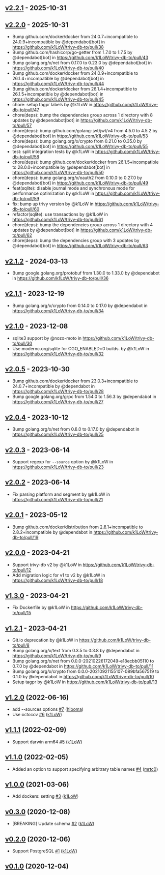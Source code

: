 ## [v2.2.1](https://github.com/k1LoW/trivy-db-to/compare/v2.2.0...v2.2.1) - 2025-10-31

## [v2.2.0](https://github.com/k1LoW/trivy-db-to/compare/v2.1.2...v2.2.0) - 2025-10-31
- Bump github.com/docker/docker from 24.0.7+incompatible to 24.0.9+incompatible by @dependabot[bot] in https://github.com/k1LoW/trivy-db-to/pull/38
- Bump github.com/hashicorp/go-getter from 1.7.0 to 1.7.5 by @dependabot[bot] in https://github.com/k1LoW/trivy-db-to/pull/43
- Bump golang.org/x/net from 0.17.0 to 0.23.0 by @dependabot[bot] in https://github.com/k1LoW/trivy-db-to/pull/40
- Bump github.com/docker/docker from 24.0.9+incompatible to 26.1.4+incompatible by @dependabot[bot] in https://github.com/k1LoW/trivy-db-to/pull/44
- Bump github.com/docker/docker from 26.1.4+incompatible to 26.1.5+incompatible by @dependabot[bot] in https://github.com/k1LoW/trivy-db-to/pull/45
- chore: setup tagpr labels by @k1LoW in https://github.com/k1LoW/trivy-db-to/pull/47
- chore(deps): bump the dependencies group across 1 directory with 8 updates by @dependabot[bot] in https://github.com/k1LoW/trivy-db-to/pull/57
- chore(deps): bump github.com/golang-jwt/jwt/v4 from 4.5.0 to 4.5.2 by @dependabot[bot] in https://github.com/k1LoW/trivy-db-to/pull/53
- chore(deps): bump golang.org/x/crypto from 0.21.0 to 0.35.0 by @dependabot[bot] in https://github.com/k1LoW/trivy-db-to/pull/55
- test: split integration tests by @k1LoW in https://github.com/k1LoW/trivy-db-to/pull/58
- chore(deps): bump github.com/docker/docker from 26.1.5+incompatible to 28.0.0+incompatible by @dependabot[bot] in https://github.com/k1LoW/trivy-db-to/pull/50
- chore(deps): bump golang.org/x/oauth2 from 0.10.0 to 0.27.0 by @dependabot[bot] in https://github.com/k1LoW/trivy-db-to/pull/49
- feat(sqlite): disable journal mode and synchronous mode for performance optimization by @k1LoW in https://github.com/k1LoW/trivy-db-to/pull/59
- fix: bump up trivy version by @k1LoW in https://github.com/k1LoW/trivy-db-to/pull/60
- refactor(sqlite): use transactions by @k1LoW in https://github.com/k1LoW/trivy-db-to/pull/61
- chore(deps): bump the dependencies group across 1 directory with 4 updates by @dependabot[bot] in https://github.com/k1LoW/trivy-db-to/pull/62
- chore(deps): bump the dependencies group with 3 updates by @dependabot[bot] in https://github.com/k1LoW/trivy-db-to/pull/63

## [v2.1.2](https://github.com/k1LoW/trivy-db-to/compare/v2.1.1...v2.1.2) - 2024-03-13
- Bump google.golang.org/protobuf from 1.30.0 to 1.33.0 by @dependabot in https://github.com/k1LoW/trivy-db-to/pull/36

## [v2.1.1](https://github.com/k1LoW/trivy-db-to/compare/v2.1.0...v2.1.1) - 2023-12-19
- Bump golang.org/x/crypto from 0.14.0 to 0.17.0 by @dependabot in https://github.com/k1LoW/trivy-db-to/pull/34

## [v2.1.0](https://github.com/k1LoW/trivy-db-to/compare/v2.0.5...v2.1.0) - 2023-12-08
- sqlite3 support by @nozo-moto in https://github.com/k1LoW/trivy-db-to/pull/30
- Use modernc.org/sqlite for CGO_ENABLED=0 builds. by @k1LoW in https://github.com/k1LoW/trivy-db-to/pull/32

## [v2.0.5](https://github.com/k1LoW/trivy-db-to/compare/v2.0.4...v2.0.5) - 2023-10-30
- Bump github.com/docker/docker from 23.0.3+incompatible to 24.0.7+incompatible by @dependabot in https://github.com/k1LoW/trivy-db-to/pull/28
- Bump google.golang.org/grpc from 1.54.0 to 1.56.3 by @dependabot in https://github.com/k1LoW/trivy-db-to/pull/27

## [v2.0.4](https://github.com/k1LoW/trivy-db-to/compare/v2.0.3...v2.0.4) - 2023-10-12
- Bump golang.org/x/net from 0.8.0 to 0.17.0 by @dependabot in https://github.com/k1LoW/trivy-db-to/pull/25

## [v2.0.3](https://github.com/k1LoW/trivy-db-to/compare/v2.0.2...v2.0.3) - 2023-06-14
- Support regexp for `--source` option by @k1LoW in https://github.com/k1LoW/trivy-db-to/pull/23

## [v2.0.2](https://github.com/k1LoW/trivy-db-to/compare/v2.0.1...v2.0.2) - 2023-06-14
- Fix parsing platform and segment by @k1LoW in https://github.com/k1LoW/trivy-db-to/pull/21

## [v2.0.1](https://github.com/k1LoW/trivy-db-to/compare/v2.0.0...v2.0.1) - 2023-05-12
- Bump github.com/docker/distribution from 2.8.1+incompatible to 2.8.2+incompatible by @dependabot in https://github.com/k1LoW/trivy-db-to/pull/19

## [v2.0.0](https://github.com/k1LoW/trivy-db-to/compare/v1.3.0...v2.0.0) - 2023-04-21
- Support trivy-db v2 by @k1LoW in https://github.com/k1LoW/trivy-db-to/pull/12
- Add migration logic for v1 to v2 by @k1LoW in https://github.com/k1LoW/trivy-db-to/pull/18

## [v1.3.0](https://github.com/k1LoW/trivy-db-to/compare/v1.2.1...v1.3.0) - 2023-04-21
- Fix Dockerfile by @k1LoW in https://github.com/k1LoW/trivy-db-to/pull/15

## [v1.2.1](https://github.com/k1LoW/trivy-db-to/compare/v1.2.0...v1.2.1) - 2023-04-21
- Git.io deprecation by @k1LoW in https://github.com/k1LoW/trivy-db-to/pull/8
- Bump golang.org/x/text from 0.3.5 to 0.3.8 by @dependabot in https://github.com/k1LoW/trivy-db-to/pull/9
- Bump golang.org/x/net from 0.0.0-20210226172049-e18ecbb05110 to 0.7.0 by @dependabot in https://github.com/k1LoW/trivy-db-to/pull/11
- Bump golang.org/x/crypto from 0.0.0-20210921155107-089bfa567519 to 0.1.0 by @dependabot in https://github.com/k1LoW/trivy-db-to/pull/10
- Setup tagpr by @k1LoW in https://github.com/k1LoW/trivy-db-to/pull/13

## [v1.2.0](https://github.com/k1LoW/trivy-db-to/compare/v1.1.1...v1.2.0) (2022-06-16)

* add --sources options [#7](https://github.com/k1LoW/trivy-db-to/pull/7) ([hiboma](https://github.com/hiboma))
* Use octocov [#6](https://github.com/k1LoW/trivy-db-to/pull/6) ([k1LoW](https://github.com/k1LoW))

## [v1.1.1](https://github.com/k1LoW/trivy-db-to/compare/v1.1.0...v1.1.1) (2022-02-09)

* Support darwin arm64 [#5](https://github.com/k1LoW/trivy-db-to/pull/5) ([k1LoW](https://github.com/k1LoW))

## [v1.1.0](https://github.com/k1LoW/trivy-db-to/compare/v1.0.0...v1.1.0) (2022-02-05)

* Added an option to support specifying arbitrary table names [#4](https://github.com/k1LoW/trivy-db-to/pull/4) ([mrtc0](https://github.com/mrtc0))

## [v1.0.0](https://github.com/k1LoW/trivy-db-to/compare/v0.3.0...v1.0.0) (2021-03-06)

* Add dockers: setting [#3](https://github.com/k1LoW/trivy-db-to/pull/3) ([k1LoW](https://github.com/k1LoW))

## [v0.3.0](https://github.com/k1LoW/trivy-db-to/compare/v0.2.0...v0.3.0) (2020-12-08)

* [BREAKING] Update schema [#2](https://github.com/k1LoW/trivy-db-to/pull/2) ([k1LoW](https://github.com/k1LoW))

## [v0.2.0](https://github.com/k1LoW/trivy-db-to/compare/v0.1.0...v0.2.0) (2020-12-06)

* Support PostgreSQL [#1](https://github.com/k1LoW/trivy-db-to/pull/1) ([k1LoW](https://github.com/k1LoW))

## [v0.1.0](https://github.com/k1LoW/trivy-db-to/compare/6c659160368e...v0.1.0) (2020-12-04)
